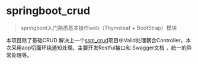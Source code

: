 # springboot_crud

> springboot入门熟悉基本操作web（Thymeleaf + BootStrap）模块

本项目除了基础CRUD 解决上一个[ssm_crud]( https://github.com/SpiritCloude/ssm_crud/blob/master/src/main/java/cn/edu/controller/EmployeeController.java )项目中Valid处理耦合Controller，本次采用aop切面环绕通知处理。主要开发Restful接口和 Swagger文档 ，统一的异常处理等。
